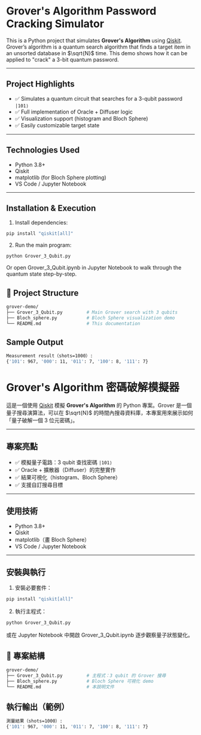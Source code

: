 # Grover's Algorithm Password Cracking Simulator

This is a Python project that simulates **Grover's Algorithm** using [Qiskit](https://qiskit.org/). Grover’s algorithm is a quantum search algorithm that finds a target item in an unsorted database in $\sqrt{N}$ time. This demo shows how it can be applied to "crack" a 3-bit quantum password.

---

## Project Highlights

- ✅ Simulates a quantum circuit that searches for a 3-qubit password `|101⟩`
- ✅ Full implementation of Oracle + Diffuser logic
- ✅ Visualization support (histogram and Bloch Sphere)
- ✅ Easily customizable target state

---

## Technologies Used

- Python 3.8+
- Qiskit
- matplotlib (for Bloch Sphere plotting)
- VS Code / Jupyter Notebook

---

## Installation & Execution

1. Install dependencies:

```bash
pip install "qiskit[all]"
```
2. Run the main program:
```bash
python Grover_3_Qubit.py
```
Or open Grover_3_Qubit.ipynb in Jupyter Notebook to walk through the quantum state step-by-step.

## 📂 Project Structure
```bash
grover-demo/
├── Grover_3_Qubit.py         # Main Grover search with 3 qubits
├── Bloch_sphere.py           # Bloch Sphere visualization demo
└── README.md                 # This documentation
```

## Sample Output
```bash
Measurement result（shots=1000）:
{'101': 967, '000': 11, '011': 7, '100': 8, '111': 7}
```

# Grover's Algorithm 密碼破解模擬器

這是一個使用 [Qiskit](https://qiskit.org/) 模擬 **Grover's Algorithm** 的 Python 專案。Grover 是一個量子搜尋演算法，可以在 $\sqrt{N}$ 的時間內搜尋資料庫，本專案用來展示如何「量子破解一個 3 位元密碼」。

---

## 專案亮點

- ✅ 模擬量子電路：3 qubit 查找密碼 `|101⟩`
- ✅ Oracle + 擴散器（Diffuser）的完整實作
- ✅ 結果可視化（histogram、Bloch Sphere）
- ✅ 支援自訂搜尋目標

---

## 使用技術

- Python 3.8+
- Qiskit
- matplotlib（畫 Bloch Sphere）
- VS Code / Jupyter Notebook

---

## 安裝與執行

1. 安裝必要套件：

```bash
pip install "qiskit[all]"
```

2. 執行主程式：
```bash
python Grover_3_Qubit.py
```
或在 Jupyter Notebook 中開啟 Grover_3_Qubit.ipynb 逐步觀察量子狀態變化。

## 📂 專案結構
```bash
grover-demo/
├── Grover_3_Qubit.py         # 主程式：3 qubit 的 Grover 搜尋
├── Bloch_sphere.py           # Bloch Sphere 可視化 demo
└── README.md                 # 本說明文件
```

## 執行輸出（範例）
```bash
測量結果（shots=1000）:
{'101': 967, '000': 11, '011': 7, '100': 8, '111': 7}
```

